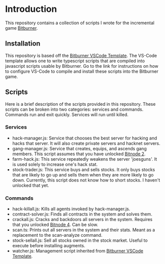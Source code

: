 # Introduction

This repository contains a collection of scripts I wrote for the incremental game [Bitburner](https://github.com/danielyxie/bitburner).

## Installation

This repository is based off the [Bitburner VSCode Template](https://github.com/bitburner-official/bitburner-vscode).  The VS-Code template allows one to write typescript scripts that are compiled into javascript scripts usable by Bitburner.  Go to the link for instructions on how to configure VS-Code to compile and install these scripts into the Bitburner game.

## Scripts

Here is a brief description of the scripts provided in this repository.  These scripts can be broken into two categories: services and commands.
Commands run and exit quickly.  Services will run until killed.

### Services

* hack-manager.js: Service that chooses the best server for hacking and hacks that server.  It will also create private servers and hacknet servers.
* gang-manager.js: Service that creates, equips, and ascends gang members.  This script assumes that you have unlocked [Bitnode 2](https://bitburner.readthedocs.io/en/latest/guidesandtips/recommendedbitnodeorder.html#bitnode-2-rise-of-the-underworld).
* farm-hack.js: This service repeatedly weakens the server 'joesguns'.  It is used solely to increase one's hack stat.
* stock-trader.js: This service buys and sells stocks.  It only buys stocks that are likely to go up and sells them when they are more likely to go down.  Currently, this script does not know how to short stocks.  I haven't unlocked that yet.

### Commands

* hack-killall.js: Kills all agents invoked by hack-manager.js.
* contract-solver.js: Finds all contracts in the system and solves them.
* crackall.js: Cracks and backdoors all servers in the system.  Requires that you unlocked [Bitnode 4](https://bitburner.readthedocs.io/en/latest/guidesandtips/recommendedbitnodeorder.html#bitnode-4-the-singularity).  Can be slow.
* scan.ts: Prints out all servers in the system and their stats.  Meant as a replacement to the scan-analyze command.
* stock-sellall.js: Sell all stocks owned in the stock market.  Useful to execute before installing augments.
* watcher.js: Management script inherited from [Bitburner VSCode Template](https://github.com/bitburner-official/bitburner-vscode).
